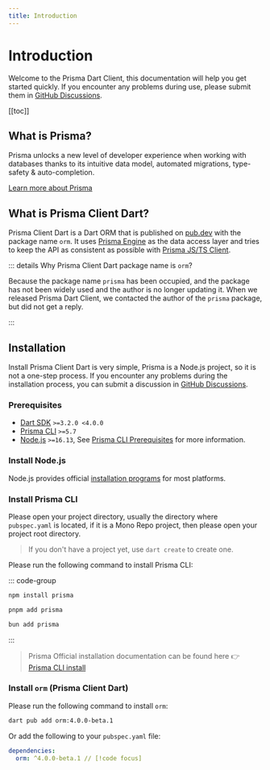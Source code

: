 ```yaml
---
title: Introduction
---
```


# Introduction

Welcome to the Prisma Dart Client, this documentation will help you get started quickly. If you encounter any problems during use, please submit them in [GitHub Discussions](https://github.com/medz/prisma-dart/discussions).

[[toc]]

## What is Prisma?

Prisma unlocks a new level of developer experience when working with databases thanks to its intuitive data model, automated migrations, type-safety & auto-completion.

[Learn more about Prisma](https://www.prisma.io/)

## What is Prisma Client Dart?

Prisma Client Dart is a Dart ORM that is published on [pub.dev](https://pub.dev/packages/orm) with the package name `orm`.
It uses [Prisma Engine](https://github.com/prisma/prisma-engines) as the data access layer and tries to keep the API as consistent as possible with [Prisma JS/TS Client](https://www.prisma.io/docs/orm/prisma-client).

::: details Why Prisma Client Dart package name is `orm`?

Because the package name `prisma` has been occupied, and the package has not been widely used and the author is no longer updating it.
When we released Prisma Dart Client, we contacted the author of the `prisma` package, but did not get a reply.

:::

## Installation

Install Prisma Client Dart is very simple, Prisma is a Node.js project, so it is not a one-step process. If you encounter any problems during the installation process, you can submit a discussion in [GitHub Discussions](https://github.com/medz/prisma-dart/discussions).

### Prerequisites

- [Dart SDK](https://dart.dev/get-dart) `>=3.2.0 <4.0.0`
- [Prisma CLI](https://www.prisma.io) `>=5.7`
- [Node.js](https://nodejs.org/en/) `>=16.13`, See [Prisma CLI Prerequisites](https://www.prisma.io/docs/orm/reference/system-requirements) for more information.

### Install Node.js

Node.js provides official [installation programs](https://nodejs.org/en/download/) for most platforms.

### Install Prisma CLI

Please open your project directory, usually the directory where `pubspec.yaml` is located, if it is a Mono Repo project, then please open your project root directory.

> If you don't have a project yet, use `dart create` to create one.

Please run the following command to install Prisma CLI:

::: code-group

```bash [NPM]
npm install prisma
```

```bash [pnpm]
pnpm add prisma
```

```bash [Bun.js]
bun add prisma
```

:::

> Prisma Official installation documentation can be found here 👉 [Prisma CLI install](https://www.prisma.io/docs/orm/tools/prisma-cli#installation)

### Install `orm` (Prisma Client Dart)

Please run the following command to install `orm`:

```bash
dart pub add orm:4.0.0-beta.1
```

Or add the following to your `pubspec.yaml` file:

```yaml
dependencies:
  orm: ^4.0.0-beta.1 // [!code focus]
```
